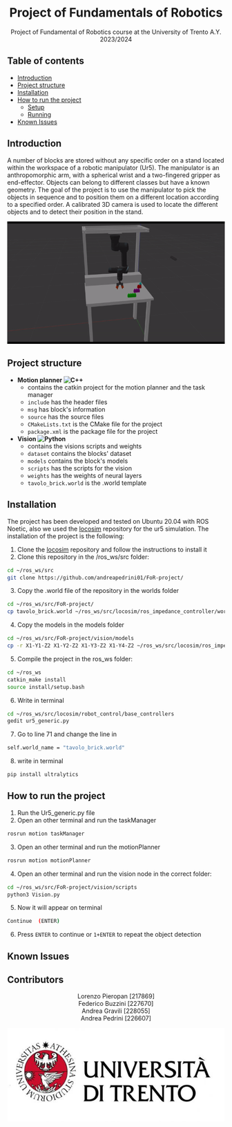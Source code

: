 <p align='center'>
    <h1 align="center">Project of Fundamentals of Robotics</h1>
    <p align="center">
    Project of Fundamental of Robotics course at the University of Trento A.Y. 2023/2024
    </p>
</p>

## Table of contents

+ [Introduction](#introduction)
+ [Project structure](#project-structure)
+ [Installation](#installation)
+ [How to run the project](#how-to-run-the-project)
  - [Setup](#setup)
  - [Running](#running)
+ [Known Issues](#known-issues)

## Introduction
A number of blocks are stored without any specific order on a stand located within the workspace of a robotic manipulator (Ur5). The manipulator is an anthropomorphic arm, with a spherical wrist and a two-fingered gripper as end-effector. Objects can belong to different classes but have a known geometry. The goal of the project is to use the manipulator to pick the objects in sequence and to position them on a different location according to a specified order. A calibrated 3D camera is used to locate the different objects and to detect their position in the stand.

![gif](assets/gif_video/robot.gif)

## Project structure
+ **Motion planner ![C++](https://img.shields.io/badge/c++-%2300599C.svg?style=for-the-badge&logo=c%2B%2B&logoColor=white)**
  - contains the catkin project for the motion planner and the task manager
  - `include` has the header files
  - `msg` has block's information
  - `source` has the source files
  - `CMakeLists.txt` is the CMake file for the project
  - `package.xml` is the package file for the project
+ **Vision ![Python](https://img.shields.io/badge/python-3670A0?style=for-the-badge&logo=python&logoColor=ffdd54)**
  - contains the visions scripts and weights
  - `dataset` contains the blocks' dataset
  - `models` contains the block's models
  - `scripts` has the scripts for the vision
  - `weights` has the weights of neural layers
  - `tavolo_brick.world` is the .world template

## Installation
The project has been developed and tested on Ubuntu 20.04 with ROS Noetic, also we used the [locosim](https://github.com/mfocchi/locosim) repository for the ur5 simulation. The installation of the project is the following:
1) Clone the [locosim](https://github.com/mfocchi/locosim) repository and follow the instructions to install it
2) Clone this repository in the /ros_ws/src folder:
```BASH
cd ~/ros_ws/src
git clone https://github.com/andreapedrini01/FoR-project/
```
3) Copy the .world file of the repository in the worlds folder
```BASH
cd ~/ros_ws/src/FoR-project/
cp tavolo_brick.world ~/ros_ws/src/locosim/ros_impedance_controller/worlds
```
4) Copy the models in the models folder
```BASH
cd ~/ros_ws/src/FoR-project/vision/models
cp -r X1-Y1-Z2 X1-Y2-Z2 X1-Y3-Z2 X1-Y4-Z2 ~/ros_ws/src/locosim/ros_impedance_controller/worlds/models
```

5) Compile the project in the ros_ws folder:
```BASH
cd ~/ros_ws
catkin_make install
source install/setup.bash
```
6) Write in terminal
```BASH
cd ~/ros_ws/src/locosim/robot_control/base_controllers
gedit ur5_generic.py
```
7) Go to line 71 and change the line in
```BASH
self.world_name = "tavolo_brick.world"
```
8) write in terminal
```BASH
pip install ultralytics
```

## How to run the project
1) Run the Ur5_generic.py file
2) Open an other terminal and run the taskManager
```BASH
rosrun motion taskManager
``` 
3) Open an other terminal and run the motionPlanner
```BASH
rosrun motion motionPlanner
```
4) Open an other terminal and run the vision node in the correct folder:
```BASH
cd ~/ros_ws/src/FoR-project/vision/scripts
python3 Vision.py
```
5) Now it will appear on terminal
```BASH
Continue  (ENTER)
```
6) Press `ENTER` to continue or `1+ENTER` to repeat the object detection

## Known Issues

## Contributors
<p align = 'center'>
  Lorenzo Pieropan [217869] <br>
  Federico Buzzini [227670] <br>
  Andrea Gravili [228055] <br>
  Andrea Pedrini [226607]
</p>

![image](assets/images/logo.jpg)